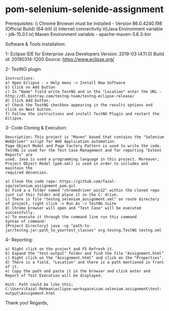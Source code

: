 # pom-selenium-selenide-assignment

Prerequisites: 
	i)  Chrome Browser must be installed - Version 86.0.4240.198 (Official Build) (64-bit)
	ii) Internet connectivity
	iii)Java Environment variable - jdk-15.0.1
	iv) Maven Environment variable - apache-maven-3.6.3-bin
	
Software & Tools installation: 

1- Eclipse IDE for Enterprise Java Developers 
	Version: 2019-03 (4.11.0)
	Build id: 20190314-1200
	Source: https://www.eclipse.org/ 

2- TestNG plugin 

	Instructions: 
	a) Open Eclipse - > Help menu -> Install New Software 
	b) Click on Add button 
	c) In "Name" field write TestNG and in the "Location" enter the URL - http://dl.bintray.com/testng-team/testng-eclipse-release/
	d) Click Add button.
	e) Check the TestNG checkbox appearing in the results options and click on Next button. 
	f) Follow the instructions and install TestNG Plugin and restart the Eclipse. 

3- Code Cloning & Execution:

	Description: This project is "Maven" based that contains the "Selenium WebDriver" script for Web Application automation. 
	Page Object Model and Page Factory Pattern is used to write the code. TestNG is used for the Test Case Management and for reporting "Extent Reports" are
	used. Java is used a programming language in this project. Moreover, Project Object Model (pom.xml) is used in order to includes and maintain the
	required decencies. 

	a) Clone the code repo: https://github.com/fazal-sqa/selenium_assignment_pom.git
	b) Find a a folder named "chromedriver_win32" within the cloned repo just cut this folder and place it in the C: drive.
	c) There is file "testng_selenium_assignment.xml" on route directory of project, right click -> Run As -> TestNG Suite
	d) Chrome browser will open and "Test Case" will be executed successfully.
	e) To execute it through the command line run this command 
	Syntax of command:
	{Project Directory} java -cp "path-to-jar/testng.jar:path_to_yourtest_classes" org.testng.TestNG testng.xml

4- Reporting:

	a) Right click on the project and F5 Refresh it.
	b) Expand the "test-output" folder and find the file "Assignment.html" 
	c) Right click on the "Assignment.html" and click on the "Properties".
	d) There is a field, "Location" and there is a path mentioned in front of it.
	e) Copy the path and paste it in the browser and click enter and Report of Test Execution will be displayed.

	Hint: Path could be like this; 
	C:\Users\Fazal-Rehman\eclipse-workspace\com.selenium.assignment\test-output\Assignment.html


Thank you!
Regards,
